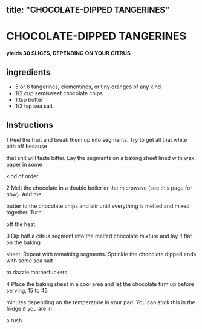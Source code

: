 

title: "CHOCOLATE-DIPPED TANGERINES"
---
# CHOCOLATE-DIPPED TANGERINES



#### yields  30 SLICES, DEPENDING ON YOUR CITRUS


## ingredients
* 5 or 6 tangerines, clementines, or tiny oranges of any kind 
* 1/2 cup semisweet chocolate chips 
* 1 tsp butter 
* 1/2 tsp sea salt 



## Instructions
1 Peel the fruit and break them up into segments. Try to get all that white pith off because

that shit will taste bitter. Lay the segments on a baking sheet lined with wax paper in some

kind of order.

2 Melt the chocolate in a double boiler or the microwave (see this page for how). Add the

butter to the chocolate chips and stir until everything is melted and mixed together. Turn

off the heat.

3 Dip half a citrus segment into the melted chocolate mixture and lay it flat on the baking

sheet. Repeat with remaining segments. Sprinkle the chocolate dipped ends with some sea salt

to dazzle motherfuckers.

4 Place the baking sheet in a cool area and let the chocolate firm up before serving, 15 to 45

minutes depending on the temperature in your pad. You can stick this in the fridge if you are in

a rush.






